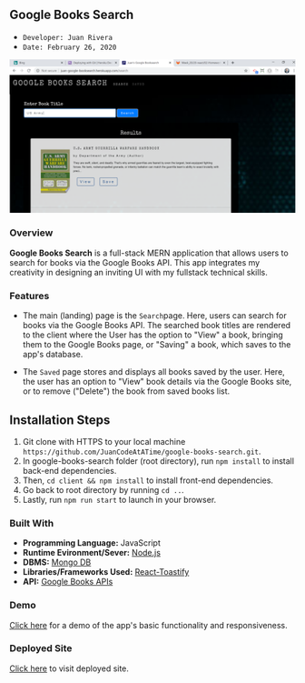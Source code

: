 ## Google Books Search 
- ```Developer: Juan Rivera```
- ```Date: February 26, 2020```

 ![Juan's Google Books Search](client/public/app-screenshot.PNG)

### Overview
**Google Books Search**  is a full-stack MERN application that allows users to search for books via the Google Books API.  This app integrates my creativity in designing an inviting UI with my fullstack technical skills.  

### Features
* The main (landing) page is the ```Search```page.  Here, users can search for books via the Google Books API.  The searched book titles are rendered to the client where the User has the option to "View" a book, bringing them to the Google Books page, or "Saving" a book, which saves to the app's database.

* The ```Saved``` page stores and displays all books saved by the user. Here, the user has an option to "View" book details via the Google Books site, or to remove ("Delete") the book from saved books list.


## Installation Steps
1. Git clone with HTTPS to your local machine ```https://github.com/JuanCodeAtATime/google-books-search.git```.
2. In google-books-search folder (root directory), run ```npm install``` to install back-end dependencies.  
3. Then,  ```cd client && npm install``` to install front-end dependencies.  
4. Go back to root directory by running ``` cd .. ```.
5. Lastly, run ```npm run start``` to launch in your browser.


### Built With
* **Programming Language:** JavaScript 
* **Runtime Evironment/Sever:**  [Node.js](https://nodejs.org/en/)
* **DBMS:**  [Mongo DB](https://www.mongodb.com/)
* **Libraries/Frameworks Used:** [React-Toastify](https://www.npmjs.com/package/react-toastify)
* **API:** [Google Books APIs](https://developers.google.com/books)

### Demo
[Click here](https://drive.google.com/file/d/1ufl_TQBJxhSibcO-SbyX4dN3rSNeP04q/view) for a demo of the app's basic functionality and responsiveness.  

### Deployed Site
[Click here](https://juan-google-booksearch.herokuapp.com/search) to visit deployed site.


